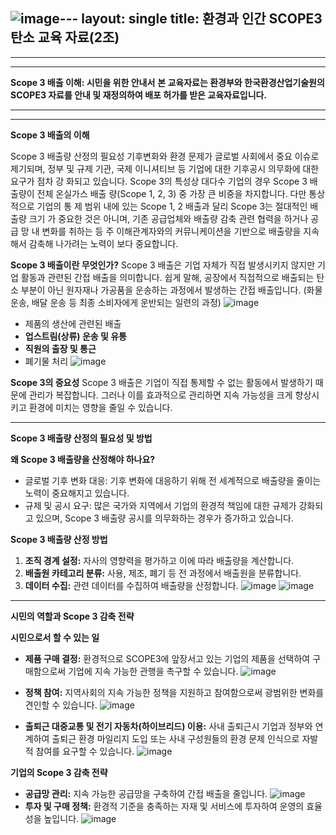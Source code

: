 ![image](https://github.com/user-attachments/assets/7dc2beb2-b1bc-4b1b-a007-2e44643b5bc3)---
layout: single
title: 환경과 인간 SCOPE3 탄소 교육 자료(2조)
---

---
---

**Scope 3 배출 이해: 시민을 위한 안내서**
**본 교육자료는 환경부와 한국환경산업기술원의 SCOPE3 자료를 안내 및 재정의하여 배포 허가를 받은 교육자료입니다.**

---
---

**Scope 3 배출의 이해**

Scope 3 배출량 산정의 필요성
기후변화와 환경 문제가 글로벌 사회에서 중요 이슈로 제기되며, 정부 및 규제 
기관, 국제 이니셔티브 등 기업에 대한 기후공시 의무화에 대한 요구가 점차 강
화되고 있습니다. 
Scope 3의 특성상 대다수 기업의 경우 Scope 3 배출량이 전체 온실가스 배출
량(Scope 1, 2, 3) 중 가장 큰 비중을 차지합니다. 다만 통상적으로 기업의 통
제 범위 내에 있는 Scope 1, 2 배출과 달리 Scope 3는 절대적인 배출량 크기
가 중요한 것은 아니며, 기존 공급업체와 배출량 감축 관련 협력을 하거나 공급
망 내 변화를 취하는 등 주 이해관계자와의 커뮤니케이션을 기반으로 배출량을 
지속해서 감축해 나가려는 노력이 보다 중요합니다.

**Scope 3 배출이란 무엇인가?**
Scope 3 배출은 기업 자체가 직접 발생시키지 않지만 기업 활동과 관련된 간접 배출을 의미합니다. 쉽게 말해, 공장에서 직접적으로 배출되는 탄소 부분이 아닌 원자재나 가공품을 운송하는 과정에서 발생하는 간접 배출입니다. (화물 운송, 배달 운송 등 최종 소비자에게 운반되는 일련의 과정)
![image](https://github.com/user-attachments/assets/62ba4eaa-ca03-468d-82d2-ff5aa5c7ffc1)

- 제품의 생산에 관련된 배출
- **업스트림(상류) 운송 및 유통**
- **직원의 출장 및 통근**
- 폐기물 처리
![image](https://github.com/user-attachments/assets/6b2cf64e-2b5c-4583-b008-06e848271055)

**Scope 3의 중요성**
Scope 3 배출은 기업이 직접 통제할 수 없는 활동에서 발생하기 때문에 관리가 복잡합니다. 그러나 이를 효과적으로 관리하면 지속 가능성을 크게 향상시키고 환경에 미치는 영향을 줄일 수 있습니다.

---

**Scope 3 배출량 산정의 필요성 및 방법**

**왜 Scope 3 배출량을 산정해야 하나요?**
- 글로벌 기후 변화 대응: 기후 변화에 대응하기 위해 전 세계적으로 배출량을 줄이는 노력이 중요해지고 있습니다.
- 규제 및 공시 요구: 많은 국가와 지역에서 기업의 환경적 책임에 대한 규제가 강화되고 있으며, Scope 3 배출량 공시를 의무화하는 경우가 증가하고 있습니다.

**Scope 3 배출량 산정 방법**
1. **조직 경계 설정:** 자사의 영향력을 평가하고 이에 따라 배출량을 계산합니다.
2. **배출원 카테고리 분류:** 사용, 제조, 폐기 등 전 과정에서 배출원을 분류합니다.
3. **데이터 수집:** 관련 데이터를 수집하여 배출량을 산정합니다.
![image](https://github.com/user-attachments/assets/821fb0e7-7957-407b-b342-e278e55fcb7b)
![image](https://github.com/user-attachments/assets/3d31d1fd-af28-4279-b85c-f1aaff90bf12)

---

**시민의 역할과 Scope 3 감축 전략**

**시민으로서 할 수 있는 일**
- **제품 구매 결정:** 환경적으로 SCOPE3에 앞장서고 있는 기업의 제품을 선택하여 구매함으로써 기업에 지속 가능한 관행을 촉구할 수 있습니다.
  ![image](https://github.com/user-attachments/assets/1f4f1273-d4cc-4119-9b2c-15fd029b3090)
- **정책 참여:** 지역사회의 지속 가능한 정책을 지원하고 참여함으로써 광범위한 변화를 견인할 수 있습니다.
  ![image](https://github.com/user-attachments/assets/464666fd-6766-48ab-9aed-e0c512ca56f7)

- **출퇴근 대중교통 및 전기 자동차(하이브리드) 이용:** 사내 출퇴근시 기업과 정부와 연계하여 출퇴근 환경 마일리지 도입 또는 사내 구성원들의 환경 문제 인식으로 자발적 참여를 요구할 수 있습니다.
![image](https://github.com/user-attachments/assets/c322a12c-5bdb-4bca-a4f6-88d6dfd3164e)

**기업의 Scope 3 감축 전략**
- **공급망 관리:** 지속 가능한 공급망을 구축하여 간접 배출을 줄입니다.
  ![image](https://github.com/user-attachments/assets/c8afd8e4-8377-4eef-85a9-7da0a985f5cb)
- **투자 및 구매 정책:** 환경적 기준을 충족하는 자재 및 서비스에 투자하여 운영의 효율성을 높입니다.
![image](https://github.com/user-attachments/assets/530bea90-6d7a-4a08-8f74-06658865ad6c)



